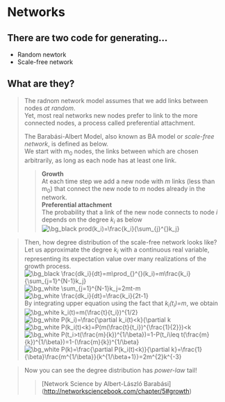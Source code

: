 # Networks

## There are two code for generating...
<ul>
  <li> Random newtork </li>
  <li> Scale-free network </li>
</ul>

## What are they?  
>The radnom network model assumes that we add links between nodes *at random*.  
>Yet, most real networks new nodes prefer to link to the more connected nodes, a process called preferential attachment.  
>
>The Barabási-Albert Model, also known as BA model or *scale-free network*, is defined as below.  
>We start with m<sub>0</sub> nodes, the links between which are chosen arbitrarily, as long as each node has at least one link.  
>> <b>Growth</b>  
>>At each time step we add a new node with *m* links (less than m<sub>0</sub>) that connect the new node to *m* nodes already in the network.  
>> <b>Preferential attachment</b>  
>>The probability that a link of the new node connects to node *i* depends on the degree *k<sub>i</sub>* as below  
>><img src="https://latex.codecogs.com/png.image?\dpi{130}&space;\bg_white&space;\prod(k_i)=\frac{k_i}{\sum_{j}^{}k_j}" title="\bg_black prod(k_i)=\frac{k_i}{\sum_{j}^{}k_j}" />
>>

>Then, how degree distribution of the scale-free network looks like?
>Let us approximate the degree *k<sub>i</sub>* with a continuous real variable, representing its expectation value over many realizations of the growth process.  
><img src="https://latex.codecogs.com/png.image?\dpi{120}&space;\bg_white&space;\frac{dk_i}{dt}=m\prod_{}^{}(k_i)=m\frac{k_i}{\sum_{j=1}^{N-1}k_j}" title="\bg_black \frac{dk_i}{dt}=m\prod_{}^{}(k_i)=m\frac{k_i}{\sum_{j=1}^{N-1}k_j}" />  
><img src="https://latex.codecogs.com/png.image?\dpi{120}&space;\bg_white&space;\sum_{j=1}^{N-1}k_j=2mt-m" title="\bg_white \sum_{j=1}^{N-1}k_j=2mt-m" />  
><img src="https://latex.codecogs.com/png.image?\dpi{120}&space;\bg_white&space;\frac{dk_i}{dt}=\frac{k_i}{2t-1}" title="\bg_white \frac{dk_i}{dt}=\frac{k_i}{2t-1}" />  
>By integrating upper equation using the fact that *k<sub>i</sub>(t<sub>i</sub>)=m*, we obtain  
><img src="https://latex.codecogs.com/png.image?\dpi{120}&space;\bg_white&space;k_i(t)=m(\frac{t}{t_i})^{1/2}" title="\bg_white k_i(t)=m(\frac{t}{t_i})^{1/2}" />  
><img src="https://latex.codecogs.com/png.image?\dpi{120}&space;\bg_white&space;P(k_i)=\frac{\partial&space;(k_i(t)<k)}{\partial&space;k" title="\bg_white P(k_i)=\frac{\partial k_i(t)<k}{\partial k" />  
><img src="https://latex.codecogs.com/png.image?\dpi{120}&space;\bg_white&space;P(k_i(t)<k)=P(m(\frac{t}{t_i})^{\frac{1}{2}})<k" title="\bg_white P(k_i(t)<k)=P(m(\frac{t}{t_i})^{\frac{1}{2}})<k" />  
><img src="https://latex.codecogs.com/png.image?\dpi{120}&space;\bg_white&space;P(t_i>t(\frac{m}{k})^{1/\beta})=1-P(t_i\leq&space;t(\frac{m}{k})^{1/\beta})=1-(\frac{m}{k})^{1/\beta}" title="\bg_white P(t_i>t(\frac{m}{k})^{1/\beta})=1-P(t_i\leq t(\frac{m}{k})^{1/\beta})=1-(\frac{m}{k})^{1/\beta}" />  
><img src="https://latex.codecogs.com/png.image?\dpi{120}&space;\bg_white&space;P(k)=\frac{\partial&space;P(k_i(t)<k)}{\partial&space;k}=\frac{1}{\beta}\frac{m^{1/\beta}}{k^{1/\beta&plus;1}}=2m^{2}k^{-3}" title="\bg_white P(k)=\frac{\partial P(k_i(t)<k)}{\partial k}=\frac{1}{\beta}\frac{m^{1/\beta}}{k^{1/\beta+1}}=2m^{2}k^{-3}" />  


>Now you can see the degree distribution has *power-law* tail!
>>[Network Science by Albert-László Barabási] (http://networksciencebook.com/chapter/5#growth)  
